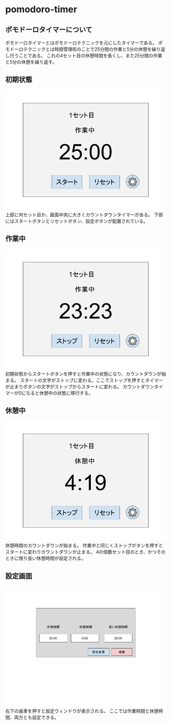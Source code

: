 # pomodoro-timer

## ポモドーロタイマーについて
ポモドーロタイマーとはポモドーロテクニックを元にしたタイマーである。
ポモドーロテクニックとは時間管理術のことで25分間の作業と5分の休憩を繰り返し行うことである。
これの4セット目の休憩時間を長くし、また25分間の作業と5分の休憩を繰り返す。

## 初期状態
![pomodoro-timer-init](images/pomodoro-timer-init.png)
<br>
上部に何セット目か、画面中央に大きくカウントダウンタイマーがある。
下部にはスタートボタンとリセットボタン、設定ボタンが配置されている。

## 作業中
![pomodoro-timer-inwork.png](images/pomodoro-timer-inwork.png)
<br>
初期状態からスタートボタンを押すと作業中の状態になり、カウントダウンが始まる。
スタートの文字がストップに変わる。ここでストップを押すとタイマーが止まりボタンの文字がストップからスタートに変わる。
カウントダウンタイマーが0になると休憩中の状態に移行する。

## 休憩中
![pomodoro-timer-inrest.png](images/pomodoro-timer-inrest.png)
<br>
休憩時間のカウントダウンが始まる。
作業中と同じくストップボタンを押すとスタートに変わりカウントダウンが止まる。
4の倍数セット目のとき、かつそのときに限り長い休憩時間が設定される。

## 設定画面
![option.png](images/option.png)
<br>
右下の歯車を押すと設定ウィンドウが表示される。
ここでは作業時間と休憩時間、両方とも設定できる。
